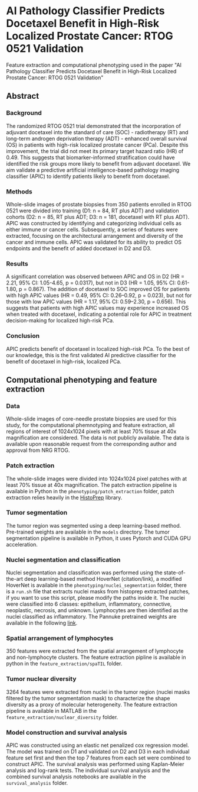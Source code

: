 # AI Pathology Classifier Predicts Docetaxel Benefit in High-Risk Localized Prostate Cancer: RTOG 0521 Validation

Feature extraction and computational phenotyping used in the paper "AI Pathology Classifier Predicts Docetaxel Benefit in High-Risk Localized Prostate Cancer: RTOG 0521 Validation"

## Abstract

### Background

The randomized RTOG 0521 trial demonstrated that the incorporation of adjuvant docetaxel into the standard of care (SOC) - radiotherapy (RT) and long-term androgen deprivation therapy (ADT) - enhanced overall survival (OS) in patients with high-risk localized prostate cancer (PCa). Despite this improvement, the trial did not meet its primary target hazard ratio (HR) of 0.49. This suggests that biomarker-informed stratification could have identified the risk groups more likely to benefit from adjuvant docetaxel. We aim validate a predictive artificial intelligence-based pathology imaging classifier (APIC) to identify patients likely to benefit from docetaxel.

### Methods

Whole-slide images of prostate biopsies from 350 patients enrolled in RTOG 0521 were divided into training (D1: n = 84, RT plus ADT) and validation cohorts (D2: n = 85, RT plus ADT; D3: n = 181, docetaxel with RT plus ADT). APIC was constructed by identifying and categorizing individual cells as either immune or cancer cells. Subsequently, a series of features were extracted, focusing on the architectural arrangement and diversity of the cancer and immune cells. APIC was validated for its ability to predict OS endpoints and the benefit of added docetaxel in D2 and D3.

### Results

 A significant correlation was observed between APIC and OS in D2 (HR = 2.21, 95% CI: 1.05-4.65, p = 0.0317), but not in D3 (HR = 1.05, 95% CI: 0.61-1.80, p = 0.867). The addition of docetaxel to SOC improved OS for patients with high APIC values (HR = 0.49, 95% CI: 0.26–0.92, p = 0.023), but not for those with low APIC values (HR = 1.17, 95% CI: 0.59–2.30, p = 0.656). This suggests that patients with high APIC values may experience increased OS when treated with docetaxel, indicating a potential role for APIC in treatment decision-making for localized high-risk PCa.

### Conclusion

APIC predicts benefit of docetaxel in localized high-risk PCa. To the best of our knowledge, this is the first validated AI predictive classifier for the benefit of docetaxel in high-risk, localized PCa.

## Computational phenotyping and feature extraction

### Data

Whole-slide images of core-needle prostate biopsies are used for this study, for the computational phemnotyping and feature extraction, all regions of interest of 1024x1024 pixels with at least 70% tissue at 40x magnification are considered. The data is not publicly available. The data is available upon reasonable request from the corresponding author and approval from NRG RTOG.

### Patch extraction

The whole-slide images were divided into 1024x1024 pixel patches with at least 70% tissue at 40x magnification. The patch extraction pipeline is available in Python in the `phenotyping/patch_extraction` folder, patch extraction relies heavily in the [HistoPrep](https://github.com/jopo666/HistoPrep) library.

### Tumor segmentation

The tumor region was segmented using a deep learning-based method. Pre-trained weights are available in the `models` directory. The tumor segmentation pipeline is available in Python, it uses Pytorch and CUDA GPU acceleration.

### Nuclei segmentation and classification

Nuclei segmentation and classification was performed using the state-of-the-art deep learning-based method HoverNet (citation/link), a modified HoverNet is available in the `phenotyping/nuclei_segmentation` folder, there is a `run.sh` file that extracts nuclei masks from histoprep extracted patches, if you want to use this script, please modify the paths inside it. The nuclei were classified into 6 classes: epithelium, inflammatory, connective, neoplastic, necrosis, and unknown. Lymphocytes are then identified as the nuclei classified as inflammatory. The Pannuke pretrained weights are available in the following [link](https://drive.google.com/file/d/1SbSArI3KOOWHxRlxnjchO7_MbWzB4lNR/view?usp=sharing).

### Spatial arrangement of lymphocytes

350 features were extracted from the spatial arrangement of lymphocyte and non-lymphocyte clusters. The feature extraction pipline is available in python in the `feature_extraction/spaTIL` folder.

### Tumor nuclear diversity

3264 features were extracted from nuclei in the tumor region (nuclei masks filtered by the tumor segmentation mask) to characterize the shape diversity as a proxy of molecular heterogeneity. The feature extraction pipeline is available in MATLAB in the `feature_extraction/nuclear_diversity` folder.

### Model construction and survival analysis

APIC was constructed using an elastic net penalized cox regression model. The model was trained on D1 and validated on D2 and D3 in each individual feature set first and then the top 7 features from each set were combined to construct APIC. The survival analysis was performed using Kaplan-Meier analysis and log-rank tests. The individual survival analysis and the combined survival analysis notebooks are available in the `survival_analysis` folder.
